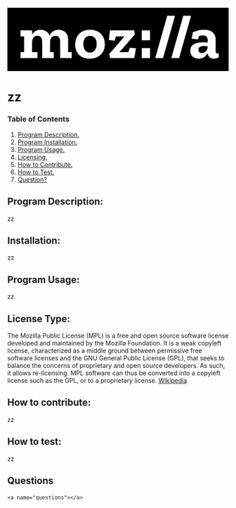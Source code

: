 
![CCO Logo](./utils/mpl.png)
# zz
### Table of Contents
1. [Program Description.](#description)
2. [Program Installation.](#installation)
3. [Program Usage.](#usage)
4. [Licensing.](#license)
5. [How to Contribute.](#contribute)
6. [How to Test.](#test)
7. [Question?](#questions)

## Program Description:
<a name="description"></a>
zz

## Installation:
<a name="installation"></a>
zz

## Program Usage:
<a name='usage'></a>
zz

## License Type: 
<a name="license"></a>
The Mozilla Public License (MPL) is a free and open source software license developed and maintained by the Mozilla Foundation. It is a weak copyleft license, characterized as a middle ground between permissive free software licenses and the GNU General Public License (GPL), that seeks to balance the concerns of proprietary and open source developers. As such, it allows re-licensing. MPL software can thus be converted into a copyleft license such as the GPL, or to a proprietary license.
[Wikipedia](https://en.wikipedia.org/wiki/Mozilla_Public_License)

## How to contribute:
<a name="contribute"></a>
zz

## How to test:
<a name="test"></a>
zz

## Questions
    <a name="questions"></a>

